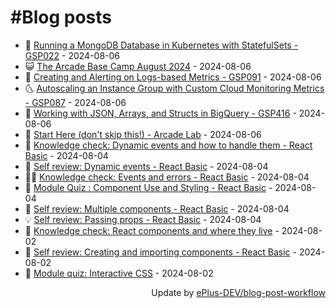 # #Blog posts
<!-- BLOG-POST-LIST:START -->
- 🧰 [Running a MongoDB Database in Kubernetes with StatefulSets - GSP022](https://eplus.dev/running-a-mongodb-database-in-kubernetes-with-statefulsets-gsp022) - 2024-08-06
- 😺 [The Arcade Base Camp August 2024](https://eplus.dev/the-arcade-base-camp-august-2024) - 2024-08-06
- 🗽 [Creating and Alerting on Logs-based Metrics - GSP091](https://eplus.dev/creating-and-alerting-on-logs-based-metrics-gsp091) - 2024-08-06
- 🌜 [Autoscaling an Instance Group with Custom Cloud Monitoring Metrics - GSP087](https://eplus.dev/autoscaling-an-instance-group-with-custom-cloud-monitoring-metrics-gsp087) - 2024-08-06
- 📝 [Working with JSON, Arrays, and Structs in BigQuery - GSP416](https://eplus.dev/working-with-json-arrays-and-structs-in-bigquery-gsp416) - 2024-08-06
- 🚀 [Start Here &lpar;don&#39;t skip this!&rpar; - Arcade Lab](https://eplus.dev/start-here-dont-skip-this-arcade-lab) - 2024-08-06
- 💼 [Knowledge check: Dynamic events and how to handle them - React Basic](https://eplus.dev/knowledge-check-dynamic-events-and-how-to-handle-them-react-basic) - 2024-08-04
- 🦣 [Self review: Dynamic events - React Basic](https://eplus.dev/self-review-dynamic-events-react-basic) - 2024-08-04
- 👨‍🏫 [Knowledge check: Events and errors - React Basic](https://eplus.dev/knowledge-check-events-and-errors-react-basic) - 2024-08-04
- 🔭 [Module Quiz : Component Use and Styling - React Basic](https://eplus.dev/module-quiz-component-use-and-styling-react-basic) - 2024-08-04
- 🤡 [Self review: Multiple components - React Basic](https://eplus.dev/self-review-multiple-components-react-basic) - 2024-08-04
- 💡 [Self review: Passing props - React Basic](https://eplus.dev/self-review-passing-props-react-basic) - 2024-08-04
- 🦣 [Knowledge check: React components and where they live](https://eplus.dev/knowledge-check-react-components-and-where-they-live) - 2024-08-02
- 💪 [Self review: Creating and importing components - React Basic](https://eplus.dev/self-review-creating-and-importing-components-react-basic) - 2024-08-02
- 🤡 [Module quiz: Interactive CSS](https://eplus.dev/module-quiz-interactive-css) - 2024-08-02<!-- BLOG-POST-LIST:END -->
<div align="right">
  Update by <a target="_blank"
    href="https://github.com/ePlus-DEV/blog-post-workflow">ePlus-DEV/blog-post-workflow</a>
</div>
